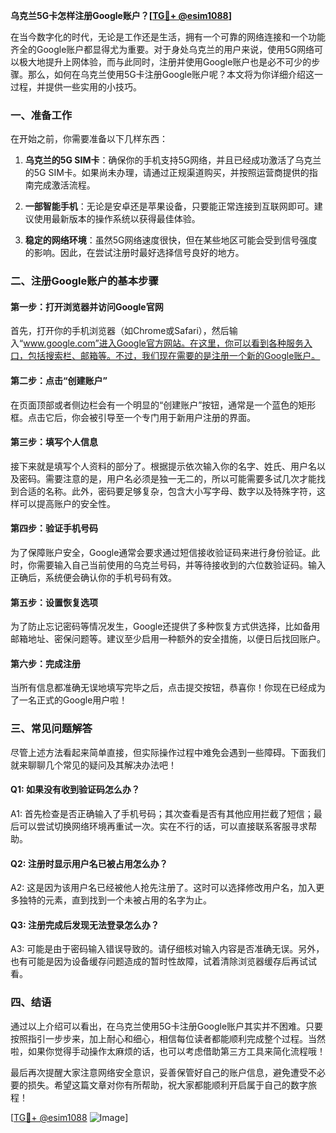 **乌克兰5G卡怎样注册Google账户？[[TG💪+ @esim1088](https://t.me/s/esim1088)]**

在当今数字化的时代，无论是工作还是生活，拥有一个可靠的网络连接和一个功能齐全的Google账户都显得尤为重要。对于身处乌克兰的用户来说，使用5G网络可以极大地提升上网体验，而与此同时，注册并使用Google账户也是必不可少的步骤。那么，如何在乌克兰使用5G卡注册Google账户呢？本文将为你详细介绍这一过程，并提供一些实用的小技巧。

### 一、准备工作

在开始之前，你需要准备以下几样东西：

1. **乌克兰的5G SIM卡**：确保你的手机支持5G网络，并且已经成功激活了乌克兰的5G SIM卡。如果尚未办理，请通过正规渠道购买，并按照运营商提供的指南完成激活流程。
   
2. **一部智能手机**：无论是安卓还是苹果设备，只要能正常连接到互联网即可。建议使用最新版本的操作系统以获得最佳体验。

3. **稳定的网络环境**：虽然5G网络速度很快，但在某些地区可能会受到信号强度的影响。因此，在尝试注册时最好选择信号良好的地方。

### 二、注册Google账户的基本步骤

#### 第一步：打开浏览器并访问Google官网

首先，打开你的手机浏览器（如Chrome或Safari），然后输入“www.google.com”进入Google官方网站。在这里，你可以看到各种服务入口，包括搜索栏、邮箱等。不过，我们现在需要的是注册一个新的Google账户。

#### 第二步：点击“创建账户”

在页面顶部或者侧边栏会有一个明显的“创建账户”按钮，通常是一个蓝色的矩形框。点击它后，你会被引导至一个专门用于新用户注册的界面。

#### 第三步：填写个人信息

接下来就是填写个人资料的部分了。根据提示依次输入你的名字、姓氏、用户名以及密码。需要注意的是，用户名必须是独一无二的，所以可能需要多试几次才能找到合适的名称。此外，密码要足够复杂，包含大小写字母、数字以及特殊字符，这样可以提高账户的安全性。

#### 第四步：验证手机号码

为了保障账户安全，Google通常会要求通过短信接收验证码来进行身份验证。此时，你需要输入自己当前使用的乌克兰号码，并等待接收到的六位数验证码。输入正确后，系统便会确认你的手机号码有效。

#### 第五步：设置恢复选项

为了防止忘记密码等情况发生，Google还提供了多种恢复方式供选择，比如备用邮箱地址、密保问题等。建议至少启用一种额外的安全措施，以便日后找回账户。

#### 第六步：完成注册

当所有信息都准确无误地填写完毕之后，点击提交按钮，恭喜你！你现在已经成为了一名正式的Google用户啦！

### 三、常见问题解答

尽管上述方法看起来简单直接，但实际操作过程中难免会遇到一些障碍。下面我们就来聊聊几个常见的疑问及其解决办法吧！

#### Q1: 如果没有收到验证码怎么办？
A1: 首先检查是否正确输入了手机号码；其次查看是否有其他应用拦截了短信；最后可以尝试切换网络环境再重试一次。实在不行的话，可以直接联系客服寻求帮助。

#### Q2: 注册时显示用户名已被占用怎么办？
A2: 这是因为该用户名已经被他人抢先注册了。这时可以选择修改用户名，加入更多独特的元素，直到找到一个未被占用的名字为止。

#### Q3: 注册完成后发现无法登录怎么办？
A3: 可能是由于密码输入错误导致的。请仔细核对输入内容是否准确无误。另外，也有可能是因为设备缓存问题造成的暂时性故障，试着清除浏览器缓存后再试试看。

### 四、结语

通过以上介绍可以看出，在乌克兰使用5G卡注册Google账户其实并不困难。只要按照指引一步步来，加上耐心和细心，相信每位读者都能顺利完成整个过程。当然啦，如果你觉得手动操作太麻烦的话，也可以考虑借助第三方工具来简化流程哦！

最后再次提醒大家注意网络安全意识，妥善保管好自己的账户信息，避免遭受不必要的损失。希望这篇文章对你有所帮助，祝大家都能顺利开启属于自己的数字旅程！

[[TG💪+ @esim1088](https://t.me/s/esim1088) ![Image](https://i.postimg.cc/4NQfJmqS/Snipaste-2025-05-13-00-14-12.png)]